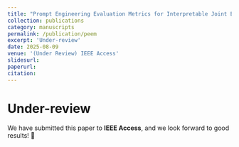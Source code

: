 ```yaml
---
title: "Prompt Engineering Evaluation Metrics for Interpretable Joint Evaluation of Prompts and Responses"
collection: publications
category: manuscripts
permalink: /publication/peem
excerpt: 'Under-review'
date: 2025-08-09
venue: '(Under Review) IEEE Access'
slidesurl: 
paperurl: 
citation: 
---
```

Under-review
=====
We have submitted this paper to **IEEE Access**, and we look forward to good results! 🙏